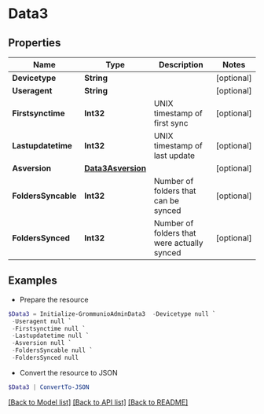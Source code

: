 # Data3
## Properties

Name | Type | Description | Notes
------------ | ------------- | ------------- | -------------
**Devicetype** | **String** |  | [optional] 
**Useragent** | **String** |  | [optional] 
**Firstsynctime** | **Int32** | UNIX timestamp of first sync | [optional] 
**Lastupdatetime** | **Int32** | UNIX timestamp of last update | [optional] 
**Asversion** | [**Data3Asversion**](Data3Asversion.md) |  | [optional] 
**FoldersSyncable** | **Int32** | Number of folders that can be synced | [optional] 
**FoldersSynced** | **Int32** | Number of folders that were actually synced | [optional] 

## Examples

- Prepare the resource
```powershell
$Data3 = Initialize-GrommunioAdminData3  -Devicetype null `
 -Useragent null `
 -Firstsynctime null `
 -Lastupdatetime null `
 -Asversion null `
 -FoldersSyncable null `
 -FoldersSynced null
```

- Convert the resource to JSON
```powershell
$Data3 | ConvertTo-JSON
```

[[Back to Model list]](../README.md#documentation-for-models) [[Back to API list]](../README.md#documentation-for-api-endpoints) [[Back to README]](../README.md)

